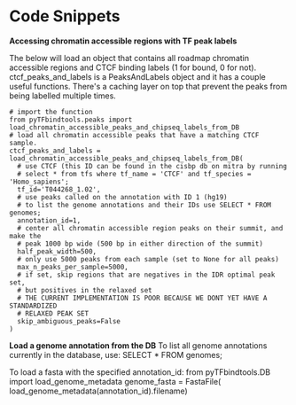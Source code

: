 Code Snippets
=============

<b>Accessing chromatin accessible regions with TF peak labels</b>

The below will load an object that contains all roadmap chromatin accessible regions and CTCF binding labels (1 for bound, 0 for not). ctcf_peaks_and_labels is a PeaksAndLabels object and it has a couple useful functions. There's a caching layer on top that prevent the peaks from being labelled multiple times.  


    # import the function
    from pyTFbindtools.peaks import load_chromatin_accessible_peaks_and_chipseq_labels_from_DB 
    # load all chromatin accessible peaks that have a matching CTCF sample.
    ctcf_peaks_and_labels = load_chromatin_accessible_peaks_and_chipseq_labels_from_DB(
      # use CTCF (this ID can be found in the cisbp db on mitra by running
      # select * from tfs where tf_name = 'CTCF' and tf_species = 'Homo_sapiens';
      tf_id='T044268_1.02',
      # use peaks called on the annotation with ID 1 (hg19)
      # to list the genome annotations and their IDs use SELECT * FROM genomes;
      annotation_id=1,
      # center all chromatin accessible region peaks on their summit, and make the 
      # peak 1000 bp wide (500 bp in either direction of the summit)
      half_peak_width=500,
      # only use 5000 peaks from each sample (set to None for all peaks)
      max_n_peaks_per_sample=5000,
      # if set, skip regions that are negatives in the IDR optimal peak set,
      # but positives in the relaxed set
      # THE CURRENT IMPLEMENTATION IS POOR BECAUSE WE DONT YET HAVE A STANDARDIZED 
      # RELAXED PEAK SET
      skip_ambiguous_peaks=False
    )

<b>Load a genome annotation from the DB</b>
To list all genome annotations currently in the database, use:
    SELECT * FROM genomes;

To load a fasta with the specified annotation_id:
    from pyTFbindtools.DB import load_genome_metadata
    genome_fasta = FastaFile(
        load_genome_metadata(annotation_id).filename) 

